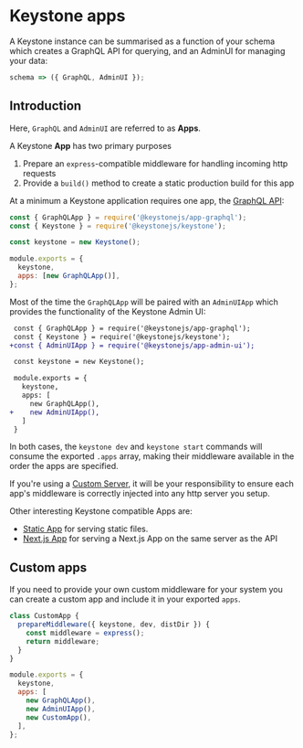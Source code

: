 <!--[meta]
section: guides
title: Keystone apps
[meta]-->

# Keystone apps

A Keystone instance can be summarised as a function of your schema which
creates a GraphQL API for querying, and an AdminUI for managing your data:

```javascript allowCopy=false showLanguage=false
schema => ({ GraphQL, AdminUI });
```

## Introduction

Here, `GraphQL` and `AdminUI` are referred to as **Apps**.

A Keystone **App** has two primary purposes

1. Prepare an `express`-compatible middleware for handling incoming http requests
2. Provide a `build()` method to create a static production build for this app

At a minimum a Keystone application requires one app, the [GraphQL API](/packages/app-graphql/README.md):

```javascript title=index.js
const { GraphQLApp } = require('@keystonejs/app-graphql');
const { Keystone } = require('@keystonejs/keystone');

const keystone = new Keystone();

module.exports = {
  keystone,
  apps: [new GraphQLApp()],
};
```

Most of the time the `GraphQLApp` will be paired with an `AdminUIApp` which
provides the functionality of the Keystone Admin UI:

```diff title=index.js allowCopy=false showLanguage=false
 const { GraphQLApp } = require('@keystonejs/app-graphql');
 const { Keystone } = require('@keystonejs/keystone');
+const { AdminUIApp } = require('@keystonejs/app-admin-ui');

 const keystone = new Keystone();

 module.exports = {
   keystone,
   apps: [
     new GraphQLApp(),
+    new AdminUIApp(),
   ]
 }
```

In both cases, the `keystone dev` and `keystone start` commands will consume the
exported `.apps` array, making their middleware available in the order the apps
are specified.

If you're using a [Custom Server](/docs/guides/custom-server.md), it will be your
responsibility to ensure each app's middleware is correctly injected into any
http server you setup.

Other interesting Keystone compatible Apps are:

- [Static App](/packages/app-static/README.md) for serving static files.
- [Next.js App](/packages/app-next/README.md) for serving a Next.js App on the same server as the API

## Custom apps

If you need to provide your own custom middleware for your system you can create a custom app and include it in your exported `apps`.

<!-- prettier-ignore-start -->

```javascript title=index.js
class CustomApp {
  prepareMiddleware({ keystone, dev, distDir }) {
    const middleware = express();
    return middleware;
  }
}

module.exports = {
  keystone,
  apps: [
    new GraphQLApp(),
    new AdminUIApp(),
    new CustomApp(),
  ],
};
```

<!-- prettier-ignore-end -->

